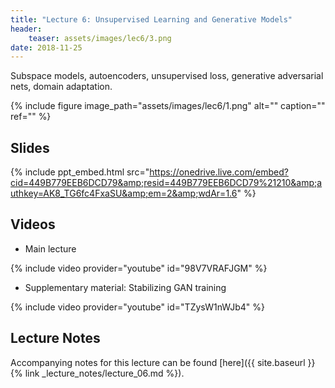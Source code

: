 ```yaml
---
title: "Lecture 6: Unsupervised Learning and Generative Models"
header:
    teaser: assets/images/lec6/3.png
date: 2018-11-25
---
```


Subspace models, autoencoders, unsupervised loss,
generative adversarial nets, domain adaptation.

{% include figure image_path="assets/images/lec6/1.png" alt="" caption="" ref="" %}

## Slides

{% include ppt_embed.html
src="https://onedrive.live.com/embed?cid=449B779EEB6DCD79&amp;resid=449B779EEB6DCD79%21210&amp;authkey=AK8_TG6fc4FxaSU&amp;em=2&amp;wdAr=1.6" %}

## Videos

- Main lecture

{% include video provider="youtube" id="98V7VRAFJGM" %}

- Supplementary material: Stabilizing GAN training

{% include video provider="youtube" id="TZysW1nWJb4" %}

## Lecture Notes

Accompanying notes for this lecture can be found [here]({{ site.baseurl }}{% link _lecture_notes/lecture_06.md %}).
